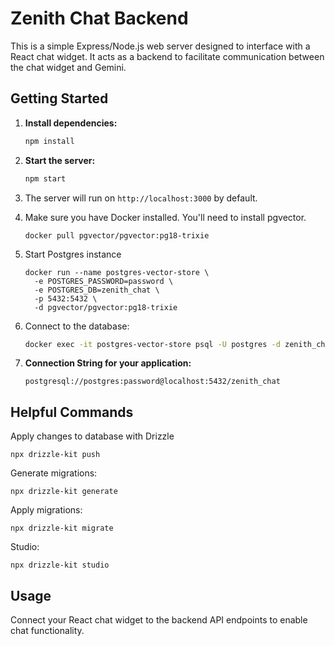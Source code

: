 # Zenith Chat Backend

This is a simple Express/Node.js web server designed to interface with a React chat widget. It acts as a backend to facilitate communication between the chat widget and Gemini.

## Getting Started

1. **Install dependencies:**

   ```bash
   npm install
   ```

2. **Start the server:**

   ```bash
   npm start
   ```

3. The server will run on `http://localhost:3000` by default.
4. Make sure you have Docker installed. You'll need to install pgvector.
   ```
   docker pull pgvector/pgvector:pg18-trixie
   ```
5. Start Postgres instance
   ```
   docker run --name postgres-vector-store \
     -e POSTGRES_PASSWORD=password \
     -e POSTGRES_DB=zenith_chat \
     -p 5432:5432 \
     -d pgvector/pgvector:pg18-trixie
   ```
6. Connect to the database:
   ```bash
   docker exec -it postgres-vector-store psql -U postgres -d zenith_chat
   ```
7. **Connection String for your application:**
   ```
   postgresql://postgres:password@localhost:5432/zenith_chat
   ```

## Helpful Commands

Apply changes to database with Drizzle

```
npx drizzle-kit push
```

Generate migrations:

```
npx drizzle-kit generate
```

Apply migrations:

```
npx drizzle-kit migrate
```

Studio:

```
npx drizzle-kit studio
```

## Usage

Connect your React chat widget to the backend API endpoints to enable chat functionality.
